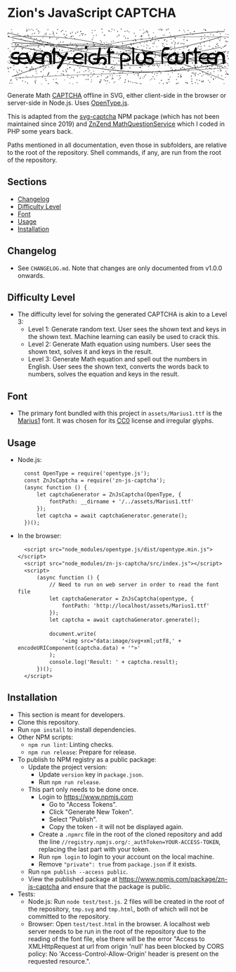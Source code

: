 # Zion's JavaScript CAPTCHA

![Sample](docs/README/sample.svg)

Generate Math [CAPTCHA](http://www.captcha.net/) offline in SVG, either client-side in the browser
or server-side in Node.js. Uses [OpenType.js](https://github.com/opentypejs/opentype.js).

This is adapted from the [svg-captcha](https://github.com/produck/svg-captcha) NPM package
(which has not been maintained since 2019) and
[ZnZend MathQuestionService](https://github.com/zionsg/ZnZend/blob/master/src/Captcha/Service/MathQuestionService.php)
which I coded in PHP some years back.

Paths mentioned in all documentation, even those in subfolders, are relative to the root of the
repository. Shell commands, if any, are run from the root of the repository.

## Sections
- [Changelog](#changelog)
- [Difficulty Level](#difficulty-level)
- [Font](#font)
- [Usage](#usage)
- [Installation](#installation)

## Changelog
- See `CHANGELOG.md`. Note that changes are only documented from v1.0.0 onwards.

## Difficulty Level
- The difficulty level for solving the generated CAPTCHA is akin to a Level 3:
    + Level 1: Generate random text. User sees the shown text and keys in the
      shown text. Machine learning can easily be used to crack this.
    + Level 2: Generate Math equation using numbers. User sees the shown text,
      solves it and keys in the result.
    + Level 3: Generate Math equation and spell out the numbers in English.
      User sees the shown text, converts the words back to numbers, solves the
      equation and keys in the result.

## Font
- The primary font bundled with this project in `assets/Marius1.ttf` is the
  [Marius1](https://fontlibrary.org/en/font/marius1) font. It was chosen
  for its [CC0](https://creativecommons.org/publicdomain/zero/1.0/) license
  and irregular glyphs.

## Usage
- Node.js:

        const OpenType = require('opentype.js');
        const ZnJsCaptcha = require('zn-js-captcha');
        (async function () {
            let captchaGenerator = ZnJsCaptcha(OpenType, {
                fontPath: __dirname + '/../assets/Marius1.ttf'
            });
            let captcha = await captchaGenerator.generate();
        })();

- In the browser:

        <script src="node_modules/opentype.js/dist/opentype.min.js"></script>
        <script src="node_modules/zn-js-captcha/src/index.js"></script>
        <script>
            (async function () {
                // Need to run on web server in order to read the font file
                let captchaGenerator = ZnJsCaptcha(opentype, {
                    fontPath: 'http://localhost/assets/Marius1.ttf'
                });
                let captcha = await captchaGenerator.generate();

                document.write(
                    '<img src="data:image/svg+xml;utf8,' + encodeURIComponent(captcha.data) + '">'
                );
                console.log('Result: ' + captcha.result);
            })();
        </script>

## Installation
- This section is meant for developers.
- Clone this repository.
- Run `npm install` to install dependencies.
- Other NPM scripts:
    + `npm run lint`: Linting checks.
    + `npm run release`: Prepare for release.
- To publish to NPM registry as a public package:
    + Update the project version:
        * Update `version` key in `package.json`.
        * Run `npm run release`.
    + This part only needs to be done once.
        * Login to https://www.npmjs.com
            - Go to "Access Tokens".
            - Click "Generate New Token".
            - Select "Publish".
            - Copy the token - it will not be displayed again.
        * Create a `.npmrc` file in the root of the cloned repository and add
          the line `//registry.npmjs.org/:_authToken=YOUR-ACCESS-TOKEN`,
          replacing the last part with your token.
        * Run `npm login` to login to your account on the local machine.
        * Remove `"private": true` from `package.json` if it exists.
    + Run `npm publish --access public`.
    + View the published package at https://www.npmjs.com/package/zn-js-captcha
      and ensure that the package is public.
- Tests:
    + Node.js: Run `node test/test.js`. 2 files will be created in the root
      of the repository, `tmp.svg` and `tmp.html`, both of which will not be
      committed to the repository.
    + Browser: Open `test/test.html` in the browser. A localhost web server
      needs to be run in the root of the repository due to the reading of the
      font file, else there will be the error "Access to XMLHttpRequest at url
      from origin 'null' has been blocked by CORS policy: No
      'Access-Control-Allow-Origin' header is present on the requested
      resource.".
